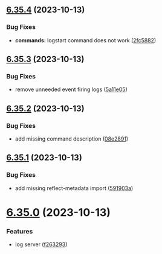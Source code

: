## [6.35.4](https://github.com/onesoft-sudo/sudobot/compare/v6.35.3...v6.35.4) (2023-10-13)


### Bug Fixes

* **commands:** logstart command does not work ([2fc5882](https://github.com/onesoft-sudo/sudobot/commit/2fc5882edddcb51b0a9e7c349fae27fe8b402b06))



## [6.35.3](https://github.com/onesoft-sudo/sudobot/compare/v6.35.2...v6.35.3) (2023-10-13)


### Bug Fixes

* remove unneeded event firing logs ([5a11e05](https://github.com/onesoft-sudo/sudobot/commit/5a11e05e919b9c9d1e77f4b90b285c7d2c16c620))



## [6.35.2](https://github.com/onesoft-sudo/sudobot/compare/v6.35.1...v6.35.2) (2023-10-13)


### Bug Fixes

* add missing command description ([08e2891](https://github.com/onesoft-sudo/sudobot/commit/08e28913f4aba7db8655665863c15aa387a77f6f))



## [6.35.1](https://github.com/onesoft-sudo/sudobot/compare/v6.35.0...v6.35.1) (2023-10-13)


### Bug Fixes

* add missing reflect-metadata import ([591903a](https://github.com/onesoft-sudo/sudobot/commit/591903ab0244db63f66d4f143d21c2390b5a7728))



# [6.35.0](https://github.com/onesoft-sudo/sudobot/compare/v6.34.3...v6.35.0) (2023-10-13)


### Features

* log server ([f263293](https://github.com/onesoft-sudo/sudobot/commit/f263293eaad1eb836b404a299aaae08060dca44b))



